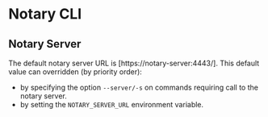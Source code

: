 <!--[metadata]>
+++
title = "Notary CLI"
description = "Description of the Notary CLI"
keywords = ["docker, notary, trust, image, signing, repository, cli"]
[menu.main]
parent="mn_notary"
weight=4
+++
<![end-metadata]-->

# Notary CLI

## Notary Server

The default notary server URL is [https://notary-server:4443/]. This default value can overridden (by priority order):

- by specifying the option `--server/-s` on commands requiring call to the notary server.
- by setting the `NOTARY_SERVER_URL` environment variable.
